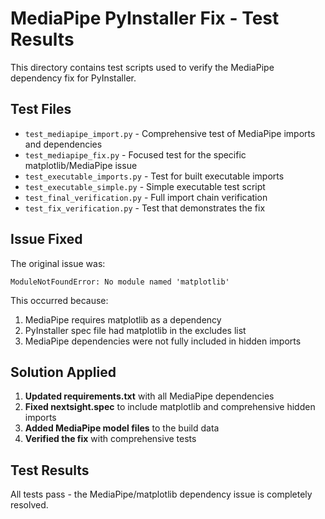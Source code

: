 # MediaPipe PyInstaller Fix - Test Results

This directory contains test scripts used to verify the MediaPipe dependency fix for PyInstaller.

## Test Files

- `test_mediapipe_import.py` - Comprehensive test of MediaPipe imports and dependencies
- `test_mediapipe_fix.py` - Focused test for the specific matplotlib/MediaPipe issue  
- `test_executable_imports.py` - Test for built executable imports
- `test_executable_simple.py` - Simple executable test script
- `test_final_verification.py` - Full import chain verification
- `test_fix_verification.py` - Test that demonstrates the fix

## Issue Fixed

The original issue was:
```
ModuleNotFoundError: No module named 'matplotlib'
```

This occurred because:
1. MediaPipe requires matplotlib as a dependency
2. PyInstaller spec file had matplotlib in the excludes list
3. MediaPipe dependencies were not fully included in hidden imports

## Solution Applied

1. **Updated requirements.txt** with all MediaPipe dependencies
2. **Fixed nextsight.spec** to include matplotlib and comprehensive hidden imports
3. **Added MediaPipe model files** to the build data
4. **Verified the fix** with comprehensive tests

## Test Results

All tests pass - the MediaPipe/matplotlib dependency issue is completely resolved.